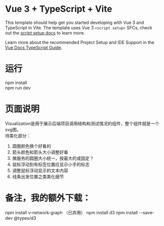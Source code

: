 # Vue 3 + TypeScript + Vite
This template should help get you started developing with Vue 3 and TypeScript in Vite. The template uses Vue 3 `<script setup>` SFCs, check out the [script setup docs](https://v3.vuejs.org/api/sfc-script-setup.html#sfc-script-setup) to learn more.

Learn more about the recommended Project Setup and IDE Support in the [Vue Docs TypeScript Guide](https://vuejs.org/guide/typescript/overview.html#project-setup).

# 运行
npm install  
npm run dev  


# 页面说明  
Visualization是用于展示后端项目调用结构和测试情况的组件，整个组件就是一个svg图。  
待美化部分：  
1. 圆圈颜色换个好看的  
2. 箭头颜色和箭头大小调整好看  
3. 微服务的圆圈大小统一，按最大的或固定？  
4. 鼠标浮动到有标签位置应显示小手的标志  
5. 调整鼠标浮动显示的文本内容  
6. 线条出发位置之类美化细节  

# 备注，我的额外下载：  
npm install v-network-graph  （已弃用）
npm install d3
npm install --save-dev @types/d3